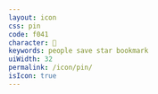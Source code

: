 ```yaml
---
layout: icon
css: pin
code: f041
character: 
keywords: people save star bookmark
uiWidth: 32
permalink: /icon/pin/
isIcon: true
---
```

